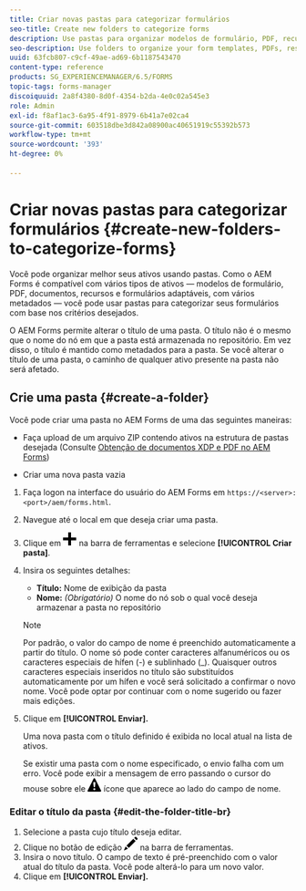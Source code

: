```yaml
---
title: Criar novas pastas para categorizar formulários
seo-title: Create new folders to categorize forms
description: Use pastas para organizar modelos de formulário, PDF, recursos e formulários adaptáveis.
seo-description: Use folders to organize your form templates, PDFs, resources, and adaptive forms.
uuid: 63fcb807-c9cf-49ae-ad69-6b1187543470
content-type: reference
products: SG_EXPERIENCEMANAGER/6.5/FORMS
topic-tags: forms-manager
discoiquuid: 2a8f4380-8d0f-4354-b2da-4e0c02a545e3
role: Admin
exl-id: f8af1ac3-6a95-4f91-8979-6b41a7e02ca4
source-git-commit: 603518dbe3d842a08900ac40651919c55392b573
workflow-type: tm+mt
source-wordcount: '393'
ht-degree: 0%

---
```


# Criar novas pastas para categorizar formulários {#create-new-folders-to-categorize-forms}

Você pode organizar melhor seus ativos usando pastas. Como o AEM Forms é compatível com vários tipos de ativos — modelos de formulário, PDF, documentos, recursos e formulários adaptáveis, com vários metadados — você pode usar pastas para categorizar seus formulários com base nos critérios desejados.

O AEM Forms permite alterar o título de uma pasta. O título não é o mesmo que o nome do nó em que a pasta está armazenada no repositório. Em vez disso, o título é mantido como metadados para a pasta. Se você alterar o título de uma pasta, o caminho de qualquer ativo presente na pasta não será afetado.

## Crie uma pasta  {#create-a-folder}

Você pode criar uma pasta no AEM Forms de uma das seguintes maneiras:

* Faça upload de um arquivo ZIP contendo ativos na estrutura de pastas desejada (Consulte [Obtenção de documentos XDP e PDF no AEM Forms](/help/forms/using/get-xdp-pdf-documents-aem.md))

* Criar uma nova pasta vazia

1. Faça logon na interface do usuário do AEM Forms em `https://<server>:<port>/aem/forms.html`.
1. Navegue até o local em que deseja criar uma pasta.
1. Clique em ![aem6forms_add](assets/aem6forms_add.png) na barra de ferramentas e selecione **[!UICONTROL Criar pasta]**.

1. Insira os seguintes detalhes:

   * **Título:** Nome de exibição da pasta
   * **Nome:** *(Obrigatório)* O nome do nó sob o qual você deseja armazenar a pasta no repositório

   >[!NOTE]
   >
   >Por padrão, o valor do campo de nome é preenchido automaticamente a partir do título. O nome só pode conter caracteres alfanuméricos ou os caracteres especiais de hífen (-) e sublinhado (_). Quaisquer outros caracteres especiais inseridos no título são substituídos automaticamente por um hífen e você será solicitado a confirmar o novo nome. Você pode optar por continuar com o nome sugerido ou fazer mais edições.

1. Clique em **[!UICONTROL Enviar].**

   Uma nova pasta com o título definido é exibida no local atual na lista de ativos.

   Se existir uma pasta com o nome especificado, o envio falha com um erro. Você pode exibir a mensagem de erro passando o cursor do mouse sobre ele ![aem6forms_error_alert](assets/aem6forms_error_alert.png) ícone que aparece ao lado do campo de nome.

### Editar o título da pasta {#edit-the-folder-title-br}

1. Selecione a pasta cujo título deseja editar.
1. Clique no botão de edição ![aem6forms_edit](assets/aem6forms_edit.png) na barra de ferramentas.
1. Insira o novo título. O campo de texto é pré-preenchido com o valor atual do título da pasta. Você pode alterá-lo para um novo valor.
1. Clique em **[!UICONTROL Enviar].**
